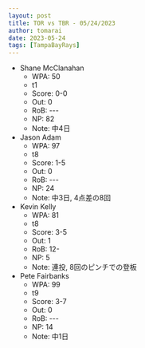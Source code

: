 ```yaml
---
layout: post
title: TOR vs TBR - 05/24/2023
author: tomarai
date: 2023-05-24
tags: [TampaBayRays]
---
```


* Shane McClanahan
	- WPA: 50
	- t1
	- Score: 0-0
	- Out: 0
	- RoB: ---
	- NP: 82
	- Note: 中4日
* Jason Adam
	- WPA: 97
	- t8
	- Score: 1-5
	- Out: 0
	- RoB: ---
	- NP: 24
	- Note: 中3日, 4点差の8回
* Kevin Kelly
	- WPA: 81
	- t8
	- Score: 3-5
	- Out: 1
	- RoB: 12-
	- NP: 5
	- Note: 連投, 8回のピンチでの登板
* Pete Fairbanks
	- WPA: 99
	- t9
	- Score: 3-7
	- Out: 0
	- RoB: ---
	- NP: 14
	- Note: 中1日

